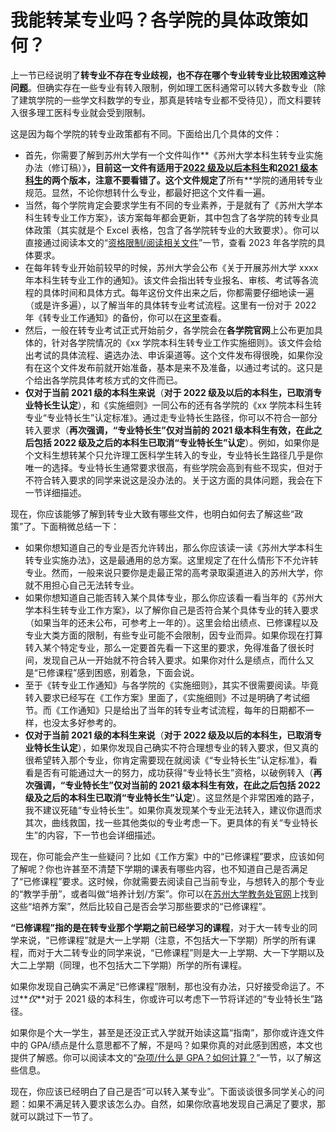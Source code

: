 # 我能转某专业吗？各学院的具体政策如何？

上一节已经说明了**转专业不存在专业歧视，也不存在哪个专业转专业比较困难这种问题**。但确实存在一些专业有转入限制，例如理工医科通常可以转大多数专业（除了建筑学院的一些学文科数学的专业，那真是转啥专业都不受待见），而文科要转入很多理工医科专业就会受到限制。

这是因为每个学院的转专业政策都有不同。下面给出几个具体的文件：

- 首先，你需要了解到苏州大学有一个文件叫作**《苏州大学本科生转专业实施办法（修订稿）》**，目前这一文件有适用于[2022 级及以后本科生](../附件/苏州大学本科生转专业实施办法（修订稿）（适用于2022级本科生）.md)和[2021 级本科生](../附件/苏州大学本科生转专业实施办法（修订稿）（适用于2021级本科生）.md)的两个版本，注意不要看错了。这个文件规定了**所有**学院的通用转专业规范。显然，不论你想转什么专业，都最好把这个文件看一遍。
- 当然，每个学院肯定会要求学生有不同的专业素养，于是就有了《苏州大学本科生转专业工作方案》，该方案每年都会更新，其中包含了各学院的转专业具体政策（其实就是个 Excel 表格，包含了各学院转专业的大致要求）。你可以直接通过阅读本文的“[资格限制/阅读相关文件](../资格限制/阅读相关文件.md)”一节，查看 2023 年各学院的具体要求。
- 在每年转专业开始前较早的时候，苏州大学会公布《关于开展苏州大学 xxxx 年本科生转专业工作的通知》。该文件会指出转专业报名、审核、考试等各流程的具体时间和具体方式。每年这份文件出来之后，你都需要仔细地读一遍（或是许多遍），以了解当年的具体转专业考试流程。这里有一份对于 2022 年《转专业工作通知》的备份，你可以在[这里](../附件/关于开展苏州大学2022年本科生转专业工作的通知.md)查看。
- 然后，一般在转专业考试正式开始前夕，各学院会在**各学院官网**上公布更加具体的，针对各学院情况的《xx 学院本科生转专业工作实施细则》。该文件会给出考试的具体流程、遴选办法、申诉渠道等。这个文件发布得很晚，如果你没有在这个文件发布前就开始准备，基本是来不及准备，以通过考试的。这只是个给出各学院具体考核方式的文件而已。
- <b>仅对于当前 2021 级的本科生来说</b>（**对于 2022 级及以后的本科生，已取消专业特长生认定**），和《实施细则》一同公布的还有各学院的《xx 学院本科生转专业“专业特长生”认定标准》。通过走专业特长生路径，你可以不符合一部分转入要求（**再次强调，“专业特长生”仅对当前的 2021 级本科生有效，在此之后包括 2022 级及之后的本科生已取消“专业特长生”认定**）。例如，如果你是个文科生想转某个只允许理工医科学生转入的专业，专业特长生路径几乎是你唯一的选择。专业特长生通常要求很高，有些学院会高到有些不现实，但对于不符合转入要求的同学来说这是没办法的。关于这方面的具体问题，我会在下一节详细描述。

现在，你应该能够了解到转专业大致有哪些文件，也明白如何去了解这些“政策”了。下面稍微总结一下：

- 如果你想知道自己的专业是否允许转出，那么你应该读一读《苏州大学本科生转专业实施办法》，这是最通用的总方案。这里规定了在什么情形下不允许转专业。然而，一般来说只要你是走最正常的高考录取渠道进入的苏州大学，你就不用担心自己无法转专业。
- 如果你想知道自己能否转入某个具体专业，那么你应该看一看当年的《苏州大学本科生转专业工作方案》，以了解你自己是否符合某个具体专业的转入要求（如果当年的还未公布，可参考上一年的）。这里会给出绩点、已修课程以及专业大类方面的限制，有些专业可能不会限制，因专业而异。如果你现在打算转入某个特定专业，那么一定要首先看一下这里的要求，免得准备了很长时间，发现自己从一开始就不符合转入要求。如果你对什么是绩点，而什么又是“已修课程”感到困惑，别着急，下面会说。
- 至于《转专业工作通知》与各学院的《实施细则》，其实不很需要阅读。毕竟转入要求已经写在《工作方案》里面了，《实施细则》不过是明确了考试细节。而《工作通知》只是给出了当年的转专业考试流程，每年的日期都不一样，也没太多好参考的。
- <b>仅对于当前 2021 级的本科生来说</b>（**对于 2022 级及以后的本科生，已取消专业特长生认定**），如果你发现自己确实不符合理想专业的转入要求，但又真的很希望转入那个专业，你肯定需要现在就阅读《“专业特长生”认定标准》，看看是否有可能通过大一的努力，成功获得“专业特长生”资格，以破例转入（**再次强调，“专业特长生”仅对当前的 2021 级本科生有效，在此之后包括 2022 级及之后的本科生已取消“专业特长生”认定**）。这显然是个非常困难的路子，我不建议死磕“专业特长生”。如果你真发现某个专业无法转入，建议你退而求其次，曲线救国，找一些其他类似的专业考虑一下。更具体的有关“专业特长生”的内容，下一节也会详细描述。

现在，你可能会产生一些疑问？比如《工作方案》中的“已修课程”要求，应该如何了解呢？你也许甚至不清楚下学期的课表有哪些内容，也不知道自己是否满足了“已修课程”要求。这时候，你就需要去阅读自己当前专业，与想转入的那个专业的“教学手册”，或者叫做“培养计划/方案”。你可以在[苏州大学教务处官网](http://jwc.suda.edu.cn/8638/list.htm)上找到这些“培养方案”，然后比较自己是否会学习那些要求的“已修课程”。

<b>“已修课程”指的是在转专业那个学期之前已经学习的课程</b>，对于大一转专业的同学来说，“已修课程”就是大一上学期（注意，不包括大一下学期）所学的所有课程，而对于大二转专业的同学来说，“已修课程”则是大一上学期、大一下学期以及大二上学期（同理，也不包括大二下学期）所学的所有课程。

如果你发现自己确实不满足“已修课程”限制，那也没有办法，只好接受命运了。不过**_仅_**对于 2021 级的本科生，你或许可以考虑下一节将详述的“专业特长生”路径。

如果你是个大一学生，甚至是还没正式入学就开始读这篇“指南”，那你或许连文件中的 GPA/绩点是什么意思都不了解，不是吗？如果你真的对此感到困惑，本文也提供了解惑。你可以阅读本文的“[杂项/什么是 GPA？如何计算？](../杂项/什么是GPA？如何计算？.md)”一节，以了解这些信息。

现在，你应该已经明白了自己是否“可以转入某专业”。下面谈谈很多同学关心的问题：如果不满足转入要求该怎么办。自然，如果你欣喜地发现自己满足了要求，那就可以跳过下一节了。

